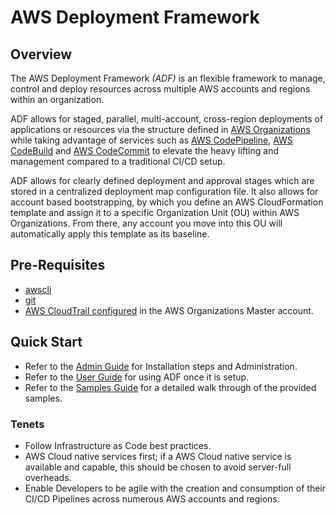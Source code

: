 # AWS Deployment Framework

## Overview

The AWS Deployment Framework *(ADF)* is an flexible framework to manage, control and deploy resources across multiple AWS accounts and regions within an organization.

ADF allows for staged, parallel, multi-account, cross-region deployments of applications or resources via the structure defined in [AWS Organizations](https://aws.amazon.com/organizations/) while taking advantage of services such as [AWS CodePipeline](https://aws.amazon.com/codepipeline/), [AWS CodeBuild](https://aws.amazon.com/codebuild/) and [AWS CodeCommit](https://aws.amazon.com/codecommit/) to elevate the heavy lifting and management compared to a traditional CI/CD setup.

ADF allows for clearly defined deployment and approval stages which are stored in a centralized deployment map configuration file. It also allows for account based bootstrapping, by which you define an AWS CloudFormation template and assign it to a specific Organization Unit (OU) within AWS Organizations. From there, any account you move into this OU will automatically apply this template as its baseline.

## Pre-Requisites

- [awscli](https://aws.amazon.com/cli/)
- [git](https://git-scm.com/)
- [AWS CloudTrail configured](https://docs.aws.amazon.com/awscloudtrail/latest/userguide/cloudtrail-create-and-update-a-trail.html) in the AWS Organizations Master account.

## Quick Start

- Refer to the [Admin Guide](/docs/admin-guide.md) for Installation steps and Administration.
- Refer to the [User Guide](/docs/user-guide.md) for using ADF once it is setup.
- Refer to the [Samples Guide](/docs/samples-guide.md) for a detailed walk through of the provided samples.

### Tenets

- Follow Infrastructure as Code best practices.
- AWS Cloud native services first; if a AWS Cloud native service is available and capable, this should be chosen to avoid server-full overheads.
- Enable Developers to be agile with the creation and consumption of their CI/CD Pipelines across numerous AWS accounts and regions.
